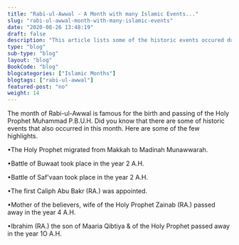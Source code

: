 ```yaml
--- 
title: "Rabi-ul-Awwal - A Month with many Islamic Events..." 
slug: "rabi-ul-awwal-month-with-many-islamic-events"
date: "2020-08-26 13:48:19" 
draft: false 
description: "This article lists some of the historic events occured during the month of Rabi-ul-Awwal."
type: "blog" 
sub-type: "blog" 
layout: "blog" 
BookCode: "blog"
blogcategories: ["Islamic Months"]
blogtags: ["rabi-ul-awwal"]
featured-post: "no"
weight:	14 
---  
```

 The month of Rabi-ul-Awwal is famous for the birth and passing of the Holy Prophet Muhammad P.B.U.H. Did you know that there are some of historic events that also occurred in this month. Here are some of the few highlights.

•The Holy Prophet migrated from Makkah to Madinah Munawwarah.

•Battle of Buwaat took place in the year 2 A.H. 

•Battle of Saf'vaan took place in the year 2 A.H.

•The first Caliph Abu Bakr (RA.) was appointed.

•Mother of the believers, wife of the Holy Prophet Zainab (RA.) passed away in the year 4 A.H.

•Ibrahim (RA.) the son of Maaria Qibtiya &amp; of the Holy Prophet passed away in the year 1O A.H.

